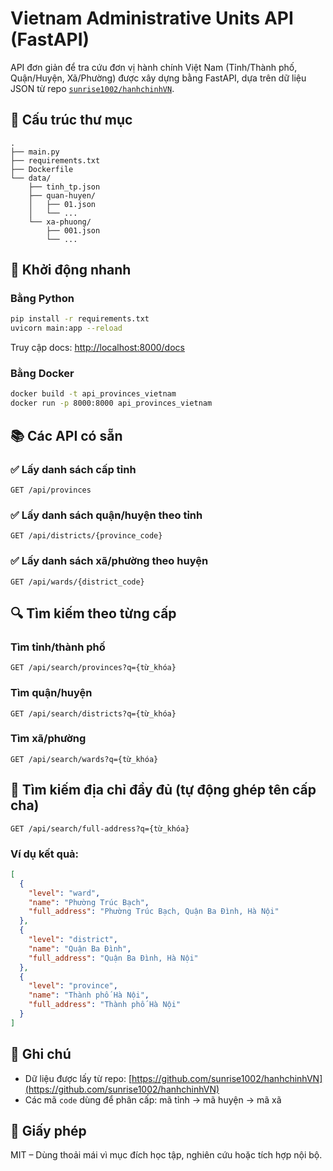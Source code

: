 # Vietnam Administrative Units API (FastAPI)

API đơn giản để tra cứu đơn vị hành chính Việt Nam (Tỉnh/Thành phố, Quận/Huyện, Xã/Phường) được xây dựng bằng FastAPI, dựa trên dữ liệu JSON từ repo [`sunrise1002/hanhchinhVN`](https://github.com/sunrise1002/hanhchinhVN).

## 📁 Cấu trúc thư mục

```
.
├── main.py
├── requirements.txt
├── Dockerfile
└── data/
    ├── tinh_tp.json
    ├── quan-huyen/
    │   ├── 01.json
    │   └── ...
    └── xa-phuong/
        ├── 001.json
        └── ...
```

## 🚀 Khởi động nhanh

### Bằng Python

```bash
pip install -r requirements.txt
uvicorn main:app --reload
```

Truy cập docs: [http://localhost:8000/docs](http://localhost:8000/docs)

### Bằng Docker

```bash
docker build -t api_provinces_vietnam
docker run -p 8000:8000 api_provinces_vietnam
```

## 📚 Các API có sẵn

### ✅ Lấy danh sách cấp tỉnh

```
GET /api/provinces
```

### ✅ Lấy danh sách quận/huyện theo tỉnh

```
GET /api/districts/{province_code}
```

### ✅ Lấy danh sách xã/phường theo huyện

```
GET /api/wards/{district_code}
```

## 🔍 Tìm kiếm theo từng cấp

### Tìm tỉnh/thành phố

```
GET /api/search/provinces?q={từ_khóa}
```

### Tìm quận/huyện

```
GET /api/search/districts?q={từ_khóa}
```

### Tìm xã/phường

```
GET /api/search/wards?q={từ_khóa}
```

## 📌 Tìm kiếm địa chỉ đầy đủ (tự động ghép tên cấp cha)

```
GET /api/search/full-address?q={từ_khóa}
```

### Ví dụ kết quả:

```json
[
  {
    "level": "ward",
    "name": "Phường Trúc Bạch",
    "full_address": "Phường Trúc Bạch, Quận Ba Đình, Hà Nội"
  },
  {
    "level": "district",
    "name": "Quận Ba Đình",
    "full_address": "Quận Ba Đình, Hà Nội"
  },
  {
    "level": "province",
    "name": "Thành phố Hà Nội",
    "full_address": "Thành phố Hà Nội"
  }
]
```

## 📝 Ghi chú

- Dữ liệu được lấy từ repo: [https://github.com/sunrise1002/hanhchinhVN](https://github.com/sunrise1002/hanhchinhVN)
- Các mã `code` dùng để phân cấp: mã tỉnh → mã huyện → mã xã

## 📄 Giấy phép

MIT – Dùng thoải mái vì mục đích học tập, nghiên cứu hoặc tích hợp nội bộ.
